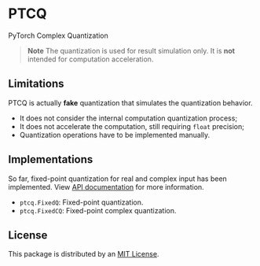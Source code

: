 # PTCQ
PyTorch Complex Quantization

> **Note** The quantization is used for result simulation only.
> It is **not** intended for computation acceleration.

## Limitations
PTCQ is actually **fake** quantization that simulates the quantization behavior.
- It does not consider the internal computation quantization process;
- It does not accelerate the computation, still requiring `float` precision;
- Quantization operations have to be implemented manually.

## Implementations

So far, fixed-point quantization for real and complex input has been implemented.
View [API documentation](https://ptcq.tvj.one/en/latest/api/fixed/) for more information.

- `ptcq.FixedQ`: Fixed-point quantization.
- `ptcq.FixedCQ`: Fixed-point complex quantization.

## License
This package is distributed by an [MIT License](LICENSE).
